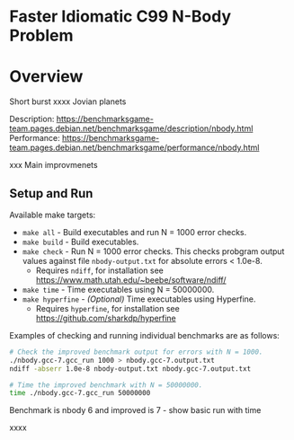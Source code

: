 # Faster Idiomatic C99 N-Body Problem

# Overview

Short burst xxxx Jovian planets

Description: https://benchmarksgame-team.pages.debian.net/benchmarksgame/description/nbody.html
Performance: https://benchmarksgame-team.pages.debian.net/benchmarksgame/performance/nbody.html

xxx Main improvmenets

## Setup and Run

Available make targets:
- `make all` - Build executables and run N = 1000 error checks.
- `make build` - Build executables.
- `make check` - Run N = 1000 error checks.  This checks probgram output values against file `nbody-output.txt` for absolute errors < 1.0e-8.
  * Requires `ndiff`, for installation see https://www.math.utah.edu/~beebe/software/ndiff/
- `make time` - Time executables using N = 50000000. 
- `make hyperfine` - *(Optional)* Time executables using Hyperfine.
  * Requires `hyperfine`, for installation see https://github.com/sharkdp/hyperfine 

Examples of checking and running individual benchmarks are as follows:
```bash
# Check the improved benchmark output for errors with N = 1000.
./nbody.gcc-7.gcc_run 1000 > nbody.gcc-7.output.txt
ndiff -abserr 1.0e-8 nbody-output.txt nbody.gcc-7.output.txt

# Time the improved benchmark with N = 50000000.
time ./nbody.gcc-7.gcc_run 50000000
```


Benchmark is nbody 6 and improved is 7 - show basic run with time


xxxx

